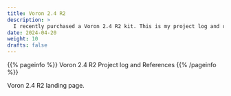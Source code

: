 ```yaml
---
title: Voron 2.4 R2
description: >
  I recently purchased a Voron 2.4 R2 kit. This is my project log and references
date: 2024-04-20
weight: 10
drafts: false
---
```


{{% pageinfo %}}
Voron 2.4 R2 Project log and References
{{% /pageinfo %}}

Voron 2.4 R2 landing page.
